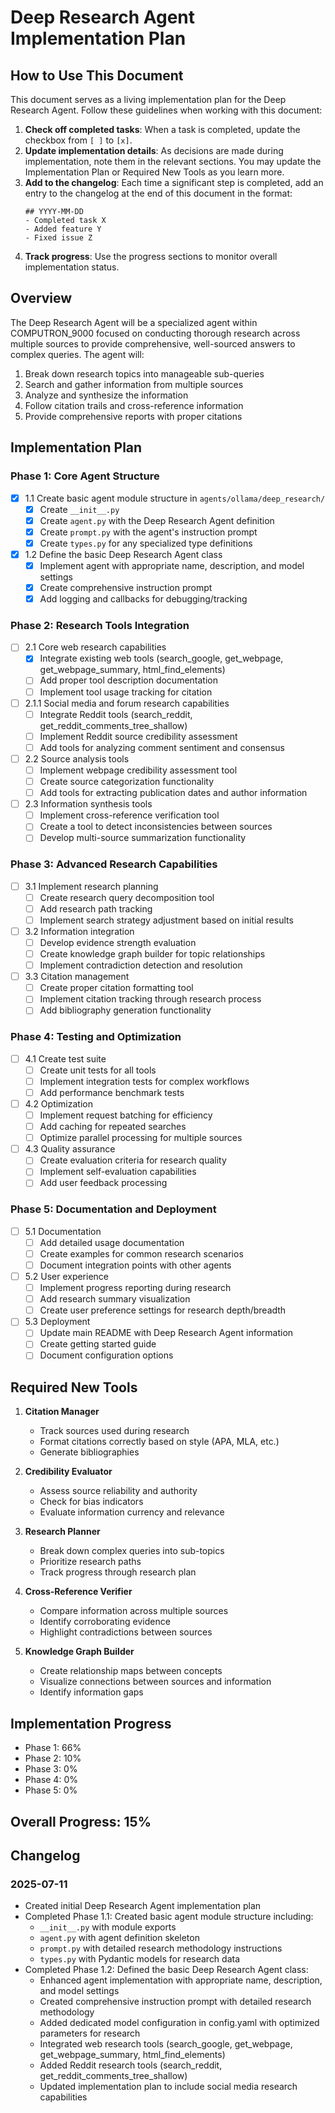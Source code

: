 # Deep Research Agent Implementation Plan

## How to Use This Document

This document serves as a living implementation plan for the Deep Research Agent. Follow these guidelines when working with this document:

1. **Check off completed tasks**: When a task is completed, update the checkbox from `[ ]` to `[x]`.
2. **Update implementation details**: As decisions are made during implementation, note them in the relevant sections. You may update the Implementation Plan or Required New Tools as you learn more.
3. **Add to the changelog**: Each time a significant step is completed, add an entry to the changelog at the end of this document in the format:
   ```
   ## YYYY-MM-DD
   - Completed task X
   - Added feature Y
   - Fixed issue Z
   ```
4. **Track progress**: Use the progress sections to monitor overall implementation status.

## Overview

The Deep Research Agent will be a specialized agent within COMPUTRON_9000 focused on conducting thorough research across multiple sources to provide comprehensive, well-sourced answers to complex queries. The agent will:

1. Break down research topics into manageable sub-queries
2. Search and gather information from multiple sources
3. Analyze and synthesize the information
4. Follow citation trails and cross-reference information
5. Provide comprehensive reports with proper citations

## Implementation Plan

### Phase 1: Core Agent Structure

- [x] 1.1 Create basic agent module structure in `agents/ollama/deep_research/`
  - [x] Create `__init__.py`
  - [x] Create `agent.py` with the Deep Research Agent definition
  - [x] Create `prompt.py` with the agent's instruction prompt
  - [x] Create `types.py` for any specialized type definitions

- [x] 1.2 Define the basic Deep Research Agent class
  - [x] Implement agent with appropriate name, description, and model settings
  - [x] Create comprehensive instruction prompt
  - [x] Add logging and callbacks for debugging/tracking

### Phase 2: Research Tools Integration

- [ ] 2.1 Core web research capabilities
  - [x] Integrate existing web tools (search_google, get_webpage, get_webpage_summary, html_find_elements)
  - [ ] Add proper tool description documentation
  - [ ] Implement tool usage tracking for citation
  
- [ ] 2.1.1 Social media and forum research capabilities
  - [ ] Integrate Reddit tools (search_reddit, get_reddit_comments_tree_shallow)
  - [ ] Implement Reddit source credibility assessment
  - [ ] Add tools for analyzing comment sentiment and consensus

- [ ] 2.2 Source analysis tools
  - [ ] Implement webpage credibility assessment tool
  - [ ] Create source categorization functionality
  - [ ] Add tools for extracting publication dates and author information

- [ ] 2.3 Information synthesis tools
  - [ ] Implement cross-reference verification tool
  - [ ] Create a tool to detect inconsistencies between sources
  - [ ] Develop multi-source summarization functionality

### Phase 3: Advanced Research Capabilities

- [ ] 3.1 Implement research planning
  - [ ] Create research query decomposition tool
  - [ ] Add research path tracking
  - [ ] Implement search strategy adjustment based on initial results

- [ ] 3.2 Information integration
  - [ ] Develop evidence strength evaluation
  - [ ] Create knowledge graph builder for topic relationships
  - [ ] Implement contradiction detection and resolution

- [ ] 3.3 Citation management
  - [ ] Create proper citation formatting tool
  - [ ] Implement citation tracking through research process
  - [ ] Add bibliography generation functionality

### Phase 4: Testing and Optimization

- [ ] 4.1 Create test suite
  - [ ] Create unit tests for all tools
  - [ ] Implement integration tests for complex workflows
  - [ ] Add performance benchmark tests

- [ ] 4.2 Optimization
  - [ ] Implement request batching for efficiency
  - [ ] Add caching for repeated searches
  - [ ] Optimize parallel processing for multiple sources

- [ ] 4.3 Quality assurance
  - [ ] Create evaluation criteria for research quality
  - [ ] Implement self-evaluation capabilities
  - [ ] Add user feedback processing

### Phase 5: Documentation and Deployment

- [ ] 5.1 Documentation
  - [ ] Add detailed usage documentation
  - [ ] Create examples for common research scenarios
  - [ ] Document integration points with other agents

- [ ] 5.2 User experience
  - [ ] Implement progress reporting during research
  - [ ] Add research summary visualization
  - [ ] Create user preference settings for research depth/breadth

- [ ] 5.3 Deployment
  - [ ] Update main README with Deep Research Agent information
  - [ ] Create getting started guide
  - [ ] Document configuration options

## Required New Tools

1. **Citation Manager**
   - Track sources used during research
   - Format citations correctly based on style (APA, MLA, etc.)
   - Generate bibliographies

2. **Credibility Evaluator**
   - Assess source reliability and authority
   - Check for bias indicators
   - Evaluate information currency and relevance

3. **Research Planner**
   - Break down complex queries into sub-topics
   - Prioritize research paths
   - Track progress through research plan

4. **Cross-Reference Verifier**
   - Compare information across multiple sources
   - Identify corroborating evidence
   - Highlight contradictions between sources

5. **Knowledge Graph Builder**
   - Create relationship maps between concepts
   - Visualize connections between sources and information
   - Identify information gaps

## Implementation Progress

- Phase 1: 66%
- Phase 2: 10% 
- Phase 3: 0%
- Phase 4: 0%
- Phase 5: 0%

## Overall Progress: 15%

## Changelog

### 2025-07-11
- Created initial Deep Research Agent implementation plan
- Completed Phase 1.1: Created basic agent module structure including:
  - `__init__.py` with module exports
  - `agent.py` with agent definition skeleton
  - `prompt.py` with detailed research methodology instructions
  - `types.py` with Pydantic models for research data
- Completed Phase 1.2: Defined the basic Deep Research Agent class:
  - Enhanced agent implementation with appropriate name, description, and model settings
  - Created comprehensive instruction prompt with detailed research methodology
  - Added dedicated model configuration in config.yaml with optimized parameters for research
  - Integrated web research tools (search_google, get_webpage, get_webpage_summary, html_find_elements)
  - Added Reddit research tools (search_reddit, get_reddit_comments_tree_shallow)
  - Updated implementation plan to include social media research capabilities
